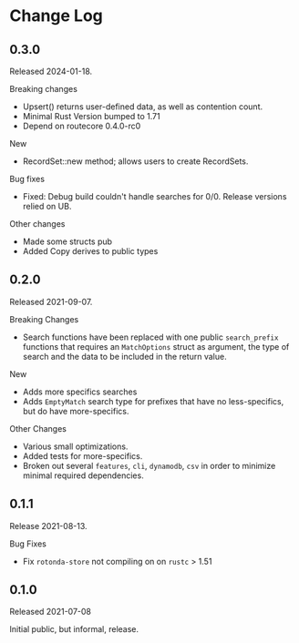 # Change Log

## 0.3.0

Released 2024-01-18.

Breaking changes

* Upsert() returns user-defined data, as well as contention count.
* Minimal Rust Version bumped to 1.71
* Depend on routecore 0.4.0-rc0

New

* RecordSet::new method; allows users to create RecordSets.

Bug fixes

* Fixed: Debug build couldn't handle searches for 0/0. Release versions relied on UB.

Other changes

* Made some structs pub
* Added Copy derives to public types

## 0.2.0

Released 2021-09-07.

Breaking Changes

* Search functions have been replaced with one public `search_prefix` functions that requires
  an `MatchOptions` struct as argument, the type of search and the data to be included in the
  return value.

New

* Adds more specifics searches
* Adds `EmptyMatch` search type for prefixes that have no less-specifics, but do have
  more-specifics.

Other Changes

* Various small optimizations.
* Added tests for more-specifics.
* Broken out several `features`, `cli`, `dynamodb`, `csv` in order to minimize minimal required
  dependencies.

[more-specifics #4]: https://github.com/NLnetLabs/rotonda-store/pull/4

## 0.1.1

Release 2021-08-13.

Bug Fixes

* Fix `rotonda-store` not compiling on on `rustc` > 1.51

## 0.1.0

Released 2021-07-08

Initial public, but informal, release.
